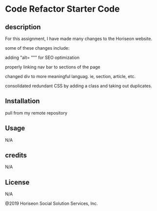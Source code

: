# Code Refactor Starter Code

## description

For this assignment, I have made many changes to the Horiseon website.

some of these changes include:

adding "alt= """ for SEO optimization

properly linking nav bar to sections of the page

changed div to more meaningful languag. ie, section, article, etc.

consolidated redundant CSS by adding a class and taking out duplicates.

## Installation

pull from my remote repository

## Usage

N/A

## credits

N/A

## License

N/A

@2019 Horiseon Social Solution Services, Inc.
